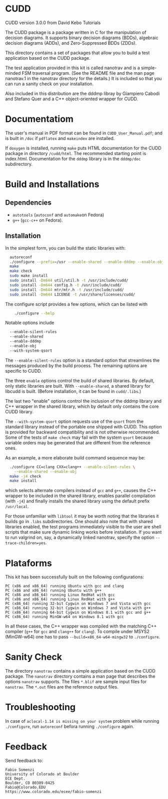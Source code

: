 # CUDD

CUDD version 3.0.0 from  David Kebo Tutorials

The CUDD package is a package written in C for the manipulation of
decision diagrams.  It supports binary decision diagrams (BDDs),
algebraic decision diagrams (ADDs), and Zero-Suppressed BDDs (ZDDs).

This directory contains a set of packages that allow you to build a test
application based on the CUDD package.

The test application provided in this kit is called nanotrav and is a
simple-minded FSM traversal program.  (See the README file and the man
page nanotrav.1 in the nanotrav directory for the details.)  It is
included so that you can run a sanity check on your installation.

Also included in this distribution are the dddmp libray by Giampiero
Cabodi and Stefano Quer and a C++ object-oriented wrapper for CUDD.

# Documentatiom

The user's manual in PDF format can be found in `CUDD_User_Manual.pdf`; and is built in `/doc` if `pdflatex` and `makeindex` are installed.

If `doxygen` is installed, running `make` puts HTML documentation for
the CUDD package in directory `/cudd/html`. The recommended
starting point is index.html. Documentation for the `dddmp` library is in the `dddmp/doc` subdirectory.

# Build and Installations

## Dependencies

- `autotools` (`autoconf` and `automake`on Fedora)
- `g++` (`gcc-c++` on Fedora).

## Installation

In the simplest form, you can build the static libraries with:

```sh
  autoreconf
  ./configure --prefix=/usr --enable-shared --enable-dddmp --enable-obj
  make
  make check
  sudo make install
  sudo install -Dm644 util/util.h -t /usr/include/cudd/
  sudo install -Dm644 config.h -t /usr/include/cudd/
  sudo install -Dm644 mtr/mtr.h -t /usr/include/cudd/
  sudo install -Dm644 LICENSE -t /usr/share/licenses/cudd/
```

The configure script provides a few options, which can be listed with

```sh
    ./configure --help
```

Notable options include

```sh
  --enable-silent-rules
  --enable-shared
  --enable-dddmp
  --enable-obj
  --with-system-qsort
```

The `--enable-silent-rules` option is a standard option that streamlines the
messages produced by the build process.  The remaining options are specific
to CUDD.

The three `enable` options control the build of shared libraries.  By
default, only static libraries are built.  With `--enable-shared`, a
shared library for libcudd is built.  (Before installation, it can be
found in `cudd/.libs`.)

The last two "enable" options control the inclusion of the dddmp
library and C++ wrapper in the shared library, which by default only
contains the core CUDD library.

The `--with-system-qsort` option requests use of the `qsort` from the
standard library instead of the portable one shipped with CUDD.  This
option is provided for backward compatibility and is not otherwise
recommended.  Some of the tests of `make check` may fail with the
system `qsort` because variable orders may be generated that are
different from the reference ones.

As an example, a more elaborate build command sequence may be:

```sh
  ./configure CC=clang CXX=clang++ --enable-silent-rules \
    --enable-shared --enable-obj
  make -j4 check
  make install
```

which selects alternate compilers instead of `gcc` and `g++`, causes the
C++ wrapper to be included in the shared library, enables parallel
compilation (with `-j4`) and finally installs the shared library using
the default prefix `/usr/local`.

For those unfamiliar with `libtool` it may be worth noting that the
libraries it builds go in `.libs` subdirectories.  One should also note
that with shared libraries enabled, the test programs immediately
visible to the user are shell scripts that make sure dynamic linking
works before installation.  If you want to run valgrind on, say, a
dynamically linked nanotrav, specify the option `--trace-children=yes`.

# Plataforms

This kit has been successfully built on the following configurations:

    PC (x86 and x86_64) running Ubuntu with gcc and clang
    PC (x86 and x86_64) running Ubuntu with g++
    PC (x86 and x86_64) running Linux RedHat with gcc
    PC (x86 and x86_64) running Linux RedHat with g++
    PC (x86_64) running 32-bit Cygwin on Windows 7 and Vista with gcc
    PC (x86_64) running 32-bit Cygwin on Windows 7 and Vista with g++
    PC (x86_64) running 64-bit Cygwin on Windows 8.1 with gcc and g++
    PC (x86_64) running MinGW-w64 on Windows 8.1 with gcc

In all these cases, the C++ wrapper was compiled with the matching C++
compiler (`g++` for `gcc` and `clang++` for `clang`).  To compile under MSYS2
(MinGW-w64) one has to pass `--build=x86_64-w64-mingw32` to `./configure`.

# Sanity Check

The directory `nanotrav` contains a simple application based on the
CUDD package.  The `nanotrav` directory contains a man page that
describes the options `nanotrav` supports.  The files `*.blif` are sample
input files for `nanotrav`. The `*.out` files are the reference output
files.

# Troubleshooting

In case of `aclocal-1.14 is missing on your system` problem while running `./configure`, run `autoreconf` befora running `./configure` again.

# Feedback

Send feedback to:

```
Fabio Somenzi
University of Colorado at Boulder
ECE Dept.
Boulder, CO 80309-0425
Fabio@Colorado.EDU
https://www.colorado.edu/ecee/fabio-somenzi
```
